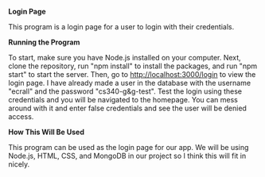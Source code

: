 **Login Page**

This program is a login page for a user to login with their credentials.

**Running the Program**

To start, make sure you have Node.js installed on your computer. Next, clone the
repository, run "npm install" to install the packages, and run "npm start" to start
the server. Then, go to [http://localhost:3000/login](http://localhost:3000/login) to view the login page. I have 
already made a user in the database with the username "ecrall" and the password 
"cs340-g&g-test". Test the login using these credentials and you will be navigated 
to the homepage. You can mess around with it and enter false credentials and see
the user will be denied access.

**How This Will Be Used**

This program can be used as the login page for our app. We will be using Node.js,
HTML, CSS, and MongoDB in our project so I think this will fit in nicely. 
